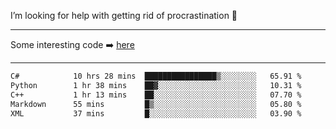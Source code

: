 I’m looking for help with getting rid of procrastination 🤔

-----

Some interesting code :arrow_right: [here](https://github.com/zhen8838/playground)

-----

<!--START_SECTION:waka-->

```txt
C#            10 hrs 28 mins  ████████████████▒░░░░░░░░   65.91 %
Python        1 hr 38 mins    ██▓░░░░░░░░░░░░░░░░░░░░░░   10.31 %
C++           1 hr 13 mins    ██░░░░░░░░░░░░░░░░░░░░░░░   07.70 %
Markdown      55 mins         █▒░░░░░░░░░░░░░░░░░░░░░░░   05.80 %
XML           37 mins         █░░░░░░░░░░░░░░░░░░░░░░░░   03.90 %
```

<!--END_SECTION:waka-->

<!--
**zhen8838/zhen8838** is a ✨ _special_ ✨ repository because its `README.md` (this file) appears on your GitHub profile.

Here are some ideas to get you started:

- 🔭 I’m currently working on ...
- 🌱 I’m currently learning ...
- 👯 I’m looking to collaborate on ...
 ...
- 💬 Ask me about ...
- 📫 How to reach me: ...
- 😄 Pronouns: ...
- ⚡ Fun fact: ...
-->
